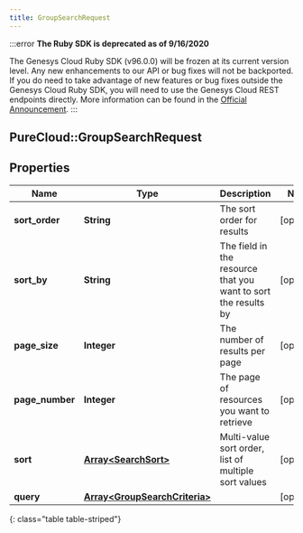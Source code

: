 ```yaml
---
title: GroupSearchRequest
---
```


:::error
**The Ruby SDK is deprecated as of 9/16/2020**

The Genesys Cloud Ruby SDK (v96.0.0) will be frozen at its current version level. Any new enhancements to our API or bug fixes will not be backported. If you do need to take advantage of new features or bug fixes outside the Genesys Cloud Ruby SDK, you will need to use the Genesys Cloud REST endpoints directly. More information can be found in the [Official Announcement](https://developer.mypurecloud.com/forum/t/announcement-genesys-cloud-ruby-sdk-end-of-life/8850).
:::


## PureCloud::GroupSearchRequest

## Properties

|Name | Type | Description | Notes|
|------------ | ------------- | ------------- | -------------|
| **sort_order** | **String** | The sort order for results | [optional] |
| **sort_by** | **String** | The field in the resource that you want to sort the results by | [optional] |
| **page_size** | **Integer** | The number of results per page | [optional] |
| **page_number** | **Integer** | The page of resources you want to retrieve | [optional] |
| **sort** | [**Array&lt;SearchSort&gt;**](SearchSort.html) | Multi-value sort order, list of multiple sort values | [optional] |
| **query** | [**Array&lt;GroupSearchCriteria&gt;**](GroupSearchCriteria.html) |  | [optional] |
{: class="table table-striped"}


